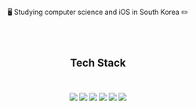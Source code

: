 <br>
<br>

<div>
  <p align=center>
    🖥 Studying computer science and iOS in South Korea ✏️
  </p>
  <br>
  <br>
  <h2 align="center">  Tech Stack  </h2>
</div>
<br>
<div align=center>
  <p>
    <img src="https://img.shields.io/badge/swift-F05138?style=for-the-badge&logo=Swift&logoColor=white">
    <img src="https://img.shields.io/badge/UIkit-2396F3?style=for-the-badge&logo=Swift&logoColor=white">
    <img src="https://img.shields.io/badge/SwiftUi-F05138?style=for-the-badge&logo=Swift&logoColor=white">
    <img src="https://img.shields.io/badge/xcode-147EFB?style=for-the-badge&logo=xcode&logoColor=white">
    <img src="https://img.shields.io/badge/java-007396?style=for-the-badge&logo=java&logoColor=white">
    <img src="https://img.shields.io/badge/AndroidStudio-3DDC84?style=for-the-badge&logo=AndroidStudio&logoColor=white">
  </p>
</div>

 <!--
 ##### Github
 ![Lee Sangdo's GitHub stats](https://github-readme-stats.vercel.app/api?username=SANGDOLEE&show_icons=true&theme=radical)
 -->

